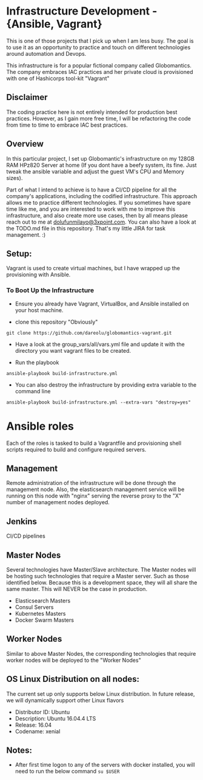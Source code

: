 # Infrastructure Development - {Ansible, Vagrant}
This is one of those projects that I pick up when I am less busy. The goal is to use it as an opportunity to practice and touch on different technologies around automation and Devops.

This infrastructure is for a popular fictional company called Globomantics. The company embraces IAC practices and her private cloud is provisioned with one of Hashicorps tool-kit "Vagrant"

## Disclaimer
The coding practice here is not entirely intended for production best practices. However, as I gain more free time, I will be refactoring the code from time to time to embrace IAC best practices.

## Overview

In this particular project, I set up Globomantic's infrastructure on my 128GB RAM HPz820 Server at home (If you dont have a beefy system, its fine. Just tweak the ansible variable and adjust the guest VM's CPU and Memory sizes).

Part of what I intend to achieve is to have a CI/CD pipeline for all the company's applications, including the codified infrastructure. This approach allows me to practice different technologies. If you sometimes have spare time like me, and you are interested to work with me to improve this infrastructure, and also create more use cases, then by all means please reach out to me at dolufunmilayo@3xpoint.com. You can also have a look at the TODO.md file in this repository. That's my little JIRA for task management. :)

## Setup:

Vagrant is used to create virtual machines, but I have wrapped up the provisioning with Ansible.

### To Boot Up the Infrastructure

- Ensure you already have Vagrant, VirtualBox, and Ansible installed on your host machine.

- clone this repository "Obviously"

``` git clone https://github.com/dareolu/globomantics-vagrant.git ```

- Have a look at the group_vars/all/vars.yml file and update it with the directory you want vagrant files to be created.

- Run the playbook

```ansible-playbook build-infrastructure.yml ```

- You can also destroy the infrastructure by providing extra variable to the command line

```ansible-playbook build-infrastructure.yml --extra-vars "destroy=yes"```

# Ansible roles

Each of the roles is tasked to build a Vagrantfile and provisioning shell scripts required to build and configure required servers.

## Management

Remote administration of the infrastructure will be done through the management node.
Also, the elasticsearch management service will be running on this node with "nginx" serving the reverse proxy to the "X" number of management nodes deployed.

## Jenkins
CI/CD pipelines

## Master Nodes

Several technologies have Master/Slave architecture. The Master nodes will be hosting such technologies that require a Master server. Such as those identified below. Because this is a development space, they will all share the same master. This will NEVER be the case in production.

- Elasticsearch Masters
- Consul Servers
- Kubernetes Masters
- Docker Swarm Masters


## Worker Nodes

Similar to above Master Nodes, the corresponding technologies that require worker nodes will be deployed to the "Worker Nodes"


## OS Linux Distribution on all nodes:

The current set up only supports below Linux distribution. In future release, we will dynamically support other Linux flavors

- Distributor ID: Ubuntu
- Description:    Ubuntu 16.04.4 LTS
- Release:        16.04
- Codename:       xenial

## Notes:
- After first time logon to any of the servers with docker installed, you will need to run the below command
```su $USER```
